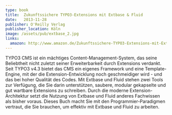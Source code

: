 ```yaml
---
type: book
title:  Zukunftssichere TYPO3-Extensions mit Extbase & Fluid
date:   2013-11-28
publisher: O'Reilly Verlag
publisher_location: Köln
image: /assets/pub/extbase_2.jpg
links:
  amazon: http://www.amazon.de/Zukunftssichere-TYPO3-Extensions-mit-Extbase-Fluid/dp/3955614697
---
```


TYPO3 CMS ist ein mächtiges Content-Management-System, das seine Beliebtheit nicht zuletzt seiner Erweiterbarkeit durch Extensions verdankt. Seit TYPO3 v4.3 bietet das CMS ein eigenes Framework und eine Template-Engine, mit der die Extension-Entwicklung noch geschmeidiger wird - und das bei hoher Qualität des Codes. Mit Extbase und Fluid stehen zwei Tools zur Verfügung, die Sie darin unterstützen, saubere, modular gekapselte und gut wartbare Extensions zu schreiben. Durch die moderne Extension-Architektur setzt die Nutzung von Extbase und Fluid anderes Fachwissen als bisher voraus. Dieses Buch macht Sie mit den Programmier-Paradigmen vertraut, die Sie brauchen, um effektiv mit Extbase und Fluid zu arbeiten.
